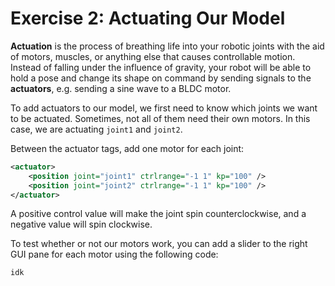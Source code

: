 # Exercise 2: Actuating Our Model

**Actuation** is the process of breathing life into your robotic joints with the aid of motors, muscles, or anything else that causes controllable motion. Instead of falling under the influence of gravity, your robot will be able to hold a pose and change its shape on command by sending signals to the **actuators**, e.g. sending a sine wave to a BLDC motor.

To add actuators to our model, we first need to know which joints we want to be actuated. Sometimes, not all of them need their own motors. In this case, we are actuating `joint1` and `joint2`.

Between the actuator tags, add one motor for each joint:

```xml
<actuator>
    <position joint="joint1" ctrlrange="-1 1" kp="100" />
    <position joint="joint2" ctrlrange="-1 1" kp="100" />
</actuator>
```

A positive control value will make the joint spin counterclockwise, and a negative value will spin clockwise.

To test whether or not our motors work, you can add a slider to the right GUI pane for each motor using the following code:

```
idk
```
